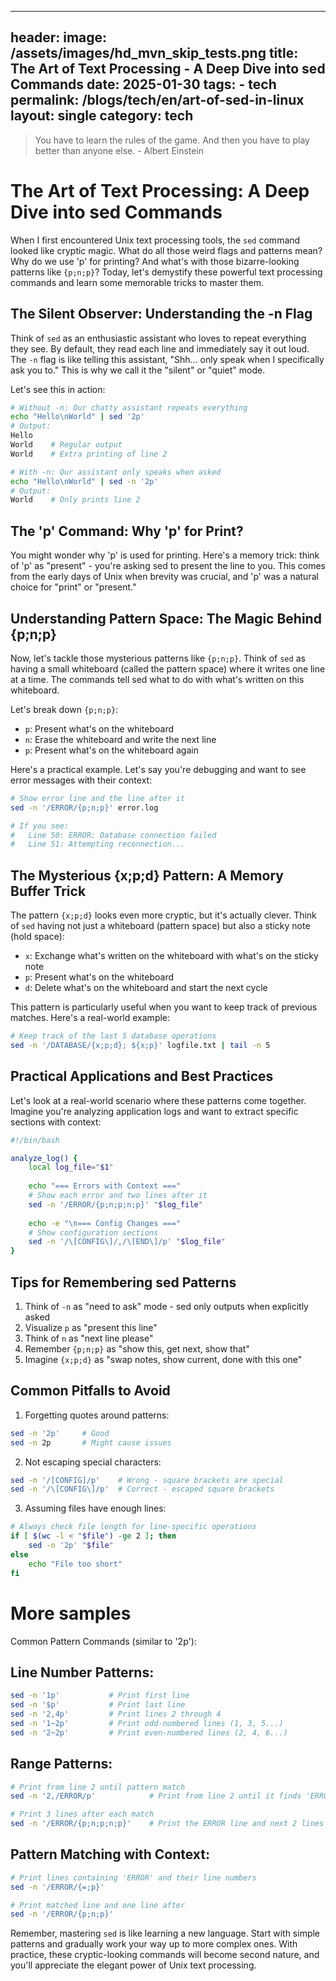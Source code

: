 
---
header:
    image: /assets/images/hd_mvn_skip_tests.png
title:  The Art of Text Processing - A Deep Dive into sed Commands
date: 2025-01-30
tags:
    - tech
permalink: /blogs/tech/en/art-of-sed-in-linux
layout: single
category: tech
---
> You have to learn the rules of the game. And then you have to play better than anyone else. - Albert Einstein

# The Art of Text Processing: A Deep Dive into sed Commands

When I first encountered Unix text processing tools, the `sed` command looked like cryptic magic. What do all those weird flags and patterns mean? Why do we use 'p' for printing? And what's with those bizarre-looking patterns like `{p;n;p}`? Today, let's demystify these powerful text processing commands and learn some memorable tricks to master them.

## The Silent Observer: Understanding the -n Flag

Think of `sed` as an enthusiastic assistant who loves to repeat everything they see. By default, they read each line and immediately say it out loud. The `-n` flag is like telling this assistant, "Shh... only speak when I specifically ask you to." This is why we call it the "silent" or "quiet" mode.

Let's see this in action:

```bash
# Without -n: Our chatty assistant repeats everything
echo "Hello\nWorld" | sed '2p'
# Output:
Hello
World    # Regular output
World    # Extra printing of line 2

# With -n: Our assistant only speaks when asked
echo "Hello\nWorld" | sed -n '2p'
# Output:
World    # Only prints line 2
```

## The 'p' Command: Why 'p' for Print?

You might wonder why 'p' is used for printing. Here's a memory trick: think of 'p' as "present" - you're asking sed to present the line to you. This comes from the early days of Unix when brevity was crucial, and 'p' was a natural choice for "print" or "present."

## Understanding Pattern Space: The Magic Behind {p;n;p}

Now, let's tackle those mysterious patterns like `{p;n;p}`. Think of `sed` as having a small whiteboard (called the pattern space) where it writes one line at a time. The commands tell sed what to do with what's written on this whiteboard.

Let's break down `{p;n;p}`:
- `p`: Present what's on the whiteboard
- `n`: Erase the whiteboard and write the next line
- `p`: Present what's on the whiteboard again

Here's a practical example. Let's say you're debugging and want to see error messages with their context:

```bash
# Show error line and the line after it
sed -n '/ERROR/{p;n;p}' error.log

# If you see:
#   Line 50: ERROR: Database connection failed
#   Line 51: Attempting reconnection...
```

## The Mysterious {x;p;d} Pattern: A Memory Buffer Trick

The pattern `{x;p;d}` looks even more cryptic, but it's actually clever. Think of `sed` having not just a whiteboard (pattern space) but also a sticky note (hold space):
- `x`: Exchange what's written on the whiteboard with what's on the sticky note
- `p`: Present what's on the whiteboard
- `d`: Delete what's on the whiteboard and start the next cycle

This pattern is particularly useful when you want to keep track of previous matches. Here's a real-world example:

```bash
# Keep track of the last 5 database operations
sed -n '/DATABASE/{x;p;d}; ${x;p}' logfile.txt | tail -n 5
```

## Practical Applications and Best Practices

Let's look at a real-world scenario where these patterns come together. Imagine you're analyzing application logs and want to extract specific sections with context:

```bash
#!/bin/bash

analyze_log() {
    local log_file="$1"
    
    echo "=== Errors with Context ==="
    # Show each error and two lines after it
    sed -n '/ERROR/{p;n;p;n;p}' "$log_file"
    
    echo -e "\n=== Config Changes ==="
    # Show configuration sections
    sed -n '/\[CONFIG\]/,/\[END\]/p' "$log_file"
}
```

## Tips for Remembering sed Patterns

1. Think of `-n` as "need to ask" mode - sed only outputs when explicitly asked
2. Visualize `p` as "present this line"
3. Think of `n` as "next line please"
4. Remember `{p;n;p}` as "show this, get next, show that"
5. Imagine `{x;p;d}` as "swap notes, show current, done with this one"

## Common Pitfalls to Avoid

1. Forgetting quotes around patterns:
```bash
sed -n '2p'     # Good
sed -n 2p       # Might cause issues
```

2. Not escaping special characters:
```bash
sed -n '/[CONFIG]/p'    # Wrong - square brackets are special
sed -n '/\[CONFIG\]/p'  # Correct - escaped square brackets
```

3. Assuming files have enough lines:
```bash
# Always check file length for line-specific operations
if [ $(wc -l < "$file") -ge 2 ]; then
    sed -n '2p' "$file"
else
    echo "File too short"
fi
```

# More samples

Common Pattern Commands (similar to '2p'):

## Line Number Patterns:
```bash
sed -n '1p'           # Print first line
sed -n '$p'           # Print last line
sed -n '2,4p'         # Print lines 2 through 4
sed -n '1~2p'         # Print odd-numbered lines (1, 3, 5...)
sed -n '2~2p'         # Print even-numbered lines (2, 4, 6...)
```
## Range Patterns:
```bash
# Print from line 2 until pattern match
sed -n '2,/ERROR/p'            # Print from line 2 until it finds 'ERROR'
```

```bash
# Print 3 lines after each match
sed -n '/ERROR/{p;n;p;n;p}'    # Print the ERROR line and next 2 lines
```

## Pattern Matching with Context:

```bash
# Print lines containing 'ERROR' and their line numbers
sed -n '/ERROR/{=;p}'
```


```bash
# Print matched line and one line after
sed -n '/ERROR/{p;n;p}'
```
Remember, mastering `sed` is like learning a new language. Start with simple patterns and gradually work your way up to more complex ones. With practice, these cryptic-looking commands will become second nature, and you'll appreciate the elegant power of Unix text processing.

